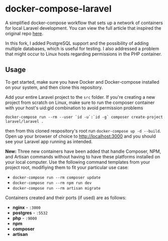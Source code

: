 # docker-compose-laravel
A simplified docker-compose workflow that sets up a network of containers for local Laravel development. You can view the full article that inspired the original repo [here](https://medium.com/@aschmelyun).

In this fork, I added PostgreSQL support and the possibility of adding multiple databases, which is useful for testing. I also addressed a problem that might occur to Linux hosts regarding permissions in the PHP container.

## Usage

To get started, make sure you have Docker and Docker-compose installed on your system, and then clone this repository.

Add your entire Laravel project to the `src` folder. If you're creating a new project from scratch on Linux, make sure to run the composer container with your host's uid:gid combination to avoid permission problems

```
docker-compose run --rm --user `id -u`:`id -g` composer create-project laravel/laravel .
```

then from this cloned respository's root run `docker-compose up -d --build`. Open up your browser of choice to [http://localhost:3000](http://localhost:3000) and you should see your Laravel app running as intended.

**New:** Three new containers have been added that handle Composer, NPM, and Artisan commands without having to have these platforms installed on your local computer. Use the following command templates from your project root, modifiying them to fit your particular use case:

- `docker-compose run --rm composer update`
- `docker-compose run --rm npm run dev`
- `docker-compose run --rm artisan migrate` 

Containers created and their ports (if used) are as follows:

- **nginx** - `:3000`
- **postgres** - `:5532`
- **php** - `:9000`
- **npm**
- **composer**
- **artisan**